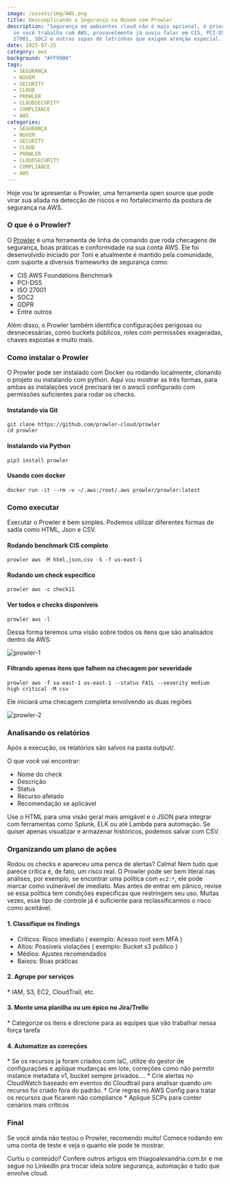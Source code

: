 ```yaml
---
image: /assets/img/AWS.png
title: Descomplicando a Segurança na Nuvem com Prowler
description: "Segurança em ambientes cloud não é mais opcional, é prioridade. E
  se você trabalha com AWS, provavelmente já ouviu falar em CIS, PCI-DSS, ISO
  27001, SOC2 e outras sopas de letrinhas que exigem atenção especial. "
date: 2025-07-25
category: aws
background: "#FF9900"
tags:
  - SEGURANÇA
  - NUVEM
  - SECURITY
  - CLOUD
  - PROWLER
  - CLOUDSECURITY
  - COMPLIANCE
  - AWS
categories:
  - SEGURANÇA
  - NUVEM
  - SECURITY
  - CLOUD
  - PROWLER
  - CLOUDSECURITY
  - COMPLIANCE
  - AWS
---
```

Hoje vou te apresentar o Prowler, uma ferramenta open source que pode virar sua aliada na detecção de riscos e no fortalecimento da postura de segurança na AWS.

### O que é o Prowler?

O [Prowler](https://github.com/prowler-cloud/prowler) é uma ferramenta de linha de comando que roda checagens de segurança, boas práticas e conformidade na sua conta AWS. Ele foi desenvolvido iniciado por Toni e atualmente é mantido pela comunidade, com suporte a diversos frameworks de segurança como:

* C﻿IS AWS Foundations Benchmark
* P﻿CI-DSS
* I﻿SO 27001
* S﻿OC2
* G﻿DPR
* E﻿ntre outros

Além disso, o Prowler também identifica configurações perigosas ou desnecessárias, como buckets públicos, roles com permissões exageradas, chaves expostas e muito mais.

### Como instalar o Prowler

O Prowler pode ser instalado com Docker ou rodando localmente, clonando o projeto ou instalando com python. Aqui vou mostrar as três formas, para ambas as instalações você precisará ter o awscli configurado com permissões suficientes para rodar os checks.

#### Instalando via Git

```
git clone https://github.com/prowler-cloud/prowler
cd prowler
```

#### Instalando via Python

```
pip3 install prowler 
```

#### Usando com docker

```
docker run -it --rm -v ~/.aws:/root/.aws prowler/prowler:latest
```

### Como executar

Executar o Prowler é bem simples. Podemos utilizar diferentes formas de sadía como HTML, Json e CSV.

#### Rodando benchmark CIS completo

```
prowler aws -M html,json,csv -S -f us-east-1
```

#### Rodando um check específico

```
prowler aws -c check11
```

#### Ver todos o checks disponíveis

```
prowler aws -l
```

D﻿essa forma teremos uma visão sobre todos os itens que são analisados dentro da AWS:

![prowler-1](/assets/img/prowler-1.png "prowler-1")

#### Filtrando apenas itens que falhem na checagem por severidade

```
prowler aws -f sa-east-1 us-east-1 --status FAIL --severity medium high critical -M csv
```

E﻿le iniciará uma checagem completa envolvendo as duas regiões

![prowler-2](/assets/img/prowler-2.png "prowler-2")

### Analisando os relatórios

Após a execução, os relatórios são salvos na pasta output/.

O que você vai encontrar:

* ﻿Nome do check
* Descrição
* S﻿tatus
* Recurso afetado
* Recomendação se aplicável

Use o HTML para uma visão geral mais amigável e o JSON para integrar com ferramentas como Splunk, ELK ou até Lambda para automação. Se quiser apenas visualizar e armazenar históricos, podemos salvar com CSV.

### Organizando um plano de ações

Rodou os checks e apareceu uma penca de alertas? Calma! Nem tudo que parece crítica é, de fato, um risco real. O Prowler pode ser bem literal nas análises, por exemplo, se encontrar uma política com `ec2:*`, ele pode marcar como vulnerável de imediato. Mas antes de entrar em pânico, revise se essa política tem condições específicas que restringem seu uso. Muitas vezes, esse tipo de controle já é suficiente para reclassificarmos o risco como aceitável.

#### 1. Classifique os findings 

* Críticos: Risco imediato ( exemplo: Acesso root sem MFA )
* Altos: Possíveis violações ( exemplo: Bucket s3 publico )
* Médios: Ajustes recomendados
* Baixos: Boas práticas

#### 2. Agrupe por serviços
*﻿ IAM, S3, EC2, CloudTrail, etc.

#### 3. Monte uma planilha ou um épico no Jira/Trello
*﻿ Categorize os itens e direcione para as equipes que vão trabalhar nessa força tarefa

#### 4. Automatize as correções
*﻿ Se os recursos ja foram criados com IaC, utilize do gestor de configurações e aplique mudanças em lote, correções como não permitir instance metadata v1, bucket sempre privados....
*﻿ Crie alertas no CloudWatch baseado em eventos do Cloudtrail para analisar quando um recurso foi criado fora do padrão.
*﻿ Crie regras no AWS Config para tratar os recursos que ficarem não compliance
*﻿ Aplique SCPs para conter cenários mais críticos

### Final
Se você ainda não testou o Prowler, recomendo muito! Comece rodando em uma conta de teste e veja o quanto ele pode te mostrar.

Curtiu o conteúdo? Confere outros artigos em thiagoalexandria.com.br e me segue no LinkedIn pra trocar ideia sobre segurança, automação e tudo que envolve cloud.